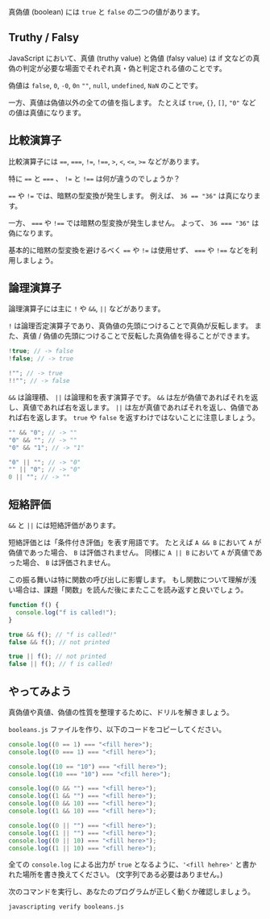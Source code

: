 真偽値 (boolean) には `true` と `false` の二つの値があります。

## Truthy / Falsy

JavaScript において、真値 (truthy value) と偽値 (falsy value) は if 文などの真偽の判定が必要な場面でそれぞれ真・偽と判定される値のことです。

偽値は `false`, `0`, `-0`, `0n` `""`, `null`, `undefined`, `NaN` のことです。

一方、真値は偽値以外の全ての値を指します。
たとえば `true`, `{}`, `[]`, `"0"` などの値は真値になります。

## 比較演算子

比較演算子には `==`, `===`, `!=`, `!==`, `>`, `<`, `<=`, `>=` などがあります。

特に `==` と `===` 、 `!=` と `!==` は何が違うのでしょうか？

`==` や `!=` では、暗黙の型変換が発生します。
例えば、 `36 == "36"` は真になります。

一方、 `===` や `!==` では暗黙の型変換が発生しません。
よって、 `36 === "36"` は偽になります。

基本的に暗黙の型変換を避けるべく `==` や `!=` は使用せず、 `===` や `!==` などを利用しましょう。

## 論理演算子

論理演算子には主に `!` や `&&`, `||` などがあります。

`!` は論理否定演算子であり、真偽値の先頭につけることで真偽が反転します。
また、真値 / 偽値の先頭につけることで反転した真偽値を得ることができます。

```js
!true; // -> false
!false; // -> true

!""; // -> true
!!""; // -> false
```

`&&` は論理積、 `||` は論理和を表す演算子です。
`&&` は左が偽値であればそれを返し、真値であれば右を返します。
`||` は左が真値であればそれを返し、偽値であれば右を返します。
`true` や `false` を返すわけではないことに注意しましょう。

```js
"" && "0"; // -> ""
"0" && ""; // -> ""
"0" && "1"; // -> "1"

"0" || ""; // -> "0"
"" || "0"; // -> "0"
0 || ""; // -> ""
```

## 短絡評価

`&&` と `||` には短絡評価があります。

短絡評価とは「条件付き評価」を表す用語です。
たとえば `A && B` において `A` が偽値であった場合、 `B` は評価されません。
同様に `A || B` において `A` が真値であった場合、 `B` は評価されません。

この振る舞いは特に関数の呼び出しに影響します。
もし関数について理解が浅い場合は、課題「関数」を読んだ後にまたここを読み返すと良いでしょう。

```js
function f() {
  console.log("f is called!");
}

true && f(); // "f is called!"
false && f(); // not printed

true || f(); // not printed
false || f(); // f is called!
```

## やってみよう

真偽値や真値、偽値の性質を整理するために、ドリルを解きましょう。

`booleans.js` ファイルを作り、以下のコードをコピーしてください。

```js
console.log((0 == 1) === "<fill here>");
console.log((0 === 1) === "<fill here>");

console.log((10 == "10") === "<fill here>");
console.log((10 === "10") === "<fill here>");

console.log((0 && "") === "<fill here>");
console.log((1 && "") === "<fill here>");
console.log((0 && 10) === "<fill here>");
console.log((1 && 10) === "<fill here>");

console.log((0 || "") === "<fill here>");
console.log((1 || "") === "<fill here>");
console.log((0 || 10) === "<fill here>");
console.log((1 || 10) === "<fill here>");
```

全ての `console.log` による出力が `true` となるように、`'<fill hehre>'` と書かれた場所を書き換えてください。 (文字列である必要はありません。)

次のコマンドを実行し、あなたのプログラムが正しく動くか確認しましょう。

```bash
javascripting verify booleans.js
```
